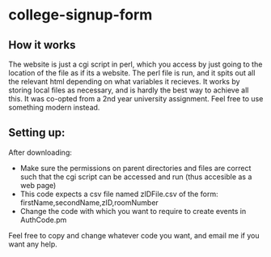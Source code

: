 # college-signup-form

## How it works

The website is just a cgi script in perl, which you access by just going to the location of the file as if its a website. The perl file is run, and it spits out all the relevant html depending on what variables it recieves. It works by storing local files as necessary, and is hardly the best way to achieve all this. It was co-opted from a 2nd year university assignment. Feel free to use something modern instead.

## Setting up:

After downloading:
- Make sure the permissions on parent directories and files are correct such that the cgi script can be accessed and run (thus accesible as a web page)
- This code expects a csv file named zIDFile.csv of the form: firstName,secondName,zID,roomNumber
- Change the code with which you want to require to create events in AuthCode.pm

Feel free to copy and change whatever code you want, and email me if you want any help.
